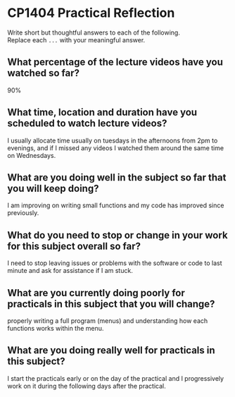 # CP1404 Practical Reflection

Write short but thoughtful answers to each of the following.  
Replace each `...` with your meaningful answer.

## What percentage of the lecture videos have you watched so far?

90%

## What time, location and duration have you scheduled to watch lecture videos?

I usually allocate time usually on tuesdays in the afternoons from 2pm to evenings,
and if I missed any videos I watched them around the same time on Wednesdays. 

## What are you doing well in the subject so far that you will keep doing?

I am improving on writing small functions and my code has improved since previously. 

## What do you need to stop or change in your work for this subject overall so far?

I need to stop leaving issues or problems with the software or code to last minute 
and ask for assistance if I am stuck.

## What are you currently doing poorly for practicals in this subject that you will change?

properly writing a full program (menus) and understanding how each functions works within the menu.
## What are you doing really well for practicals in this subject?

I start the practicals early or on the day of the practical and I progressively work on it 
during the following days after the practical.
